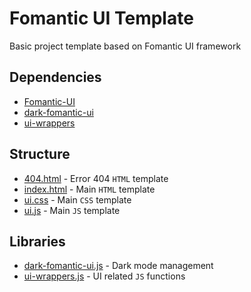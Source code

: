 # Fomantic UI Template

Basic project template based on Fomantic UI framework

## Dependencies

* [Fomantic-UI](https://fomantic-ui.com/)
* [dark-fomantic-ui](https://github.com/Jiab77/dark-fomantic-ui)
* [ui-wrappers](https://github.com/Jiab77/ui-wrappers)

## Structure

* [404.html](404.html) - Error 404 `HTML` template
* [index.html](index.html) - Main `HTML` template
* [ui.css](ui.css) - Main `CSS` template
* [ui.js](ui.js) - Main `JS` template

## Libraries

* [dark-fomantic-ui.js](dark-fomantic-ui.js) - Dark mode management
* [ui-wrappers.js](ui-wrapper.js) - UI related `JS` functions
